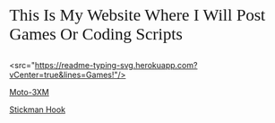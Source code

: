 <head>
  <!--link rel="shortcut icon" type="image/x-icon" href="./favicon.ico"-->
  <link rel="shortcut icon" type="image/png" href="faviconbc.png"/>
  <link rel="stylesheet" href="style.css" />
  <!--link href="/Orbitron-VariableFont_wght.ttf" rel="stylesheet" type="text/css" /-->
</head>
<body>
  <p style="font-family:orbitron;font-size:30px">This Is My Website Where I Will Post Games Or Coding Scripts</p>
</body>


<src="https://readme-typing-svg.herokuapp.com?vCenter=true&lines=Games!"/>


[Moto-3XM](https://purepro4561.github.io/Moto-3XM/)

[Stickman Hook](https://purepro4561.github.io/stickman-hook/)
